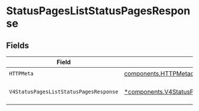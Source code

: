 # StatusPagesListStatusPagesResponse


## Fields

| Field                                                                                                               | Type                                                                                                                | Required                                                                                                            | Description                                                                                                         |
| ------------------------------------------------------------------------------------------------------------------- | ------------------------------------------------------------------------------------------------------------------- | ------------------------------------------------------------------------------------------------------------------- | ------------------------------------------------------------------------------------------------------------------- |
| `HTTPMeta`                                                                                                          | [components.HTTPMetadata](../../models/components/httpmetadata.md)                                                  | :heavy_check_mark:                                                                                                  | N/A                                                                                                                 |
| `V4StatusPagesListStatusPagesResponse`                                                                              | [*components.V4StatusPagesListStatusPagesResponse](../../models/components/v4statuspagesliststatuspagesresponse.md) | :heavy_minus_sign:                                                                                                  | The request has succeeded.                                                                                          |